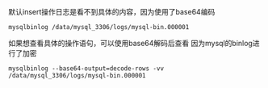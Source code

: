 

默认insert操作日志是看不到具体的内容，因为使用了base64编码

```
mysqlbinlog /data/mysql_3306/logs/mysql-bin.000001
```

如果想查看具体的操作语句，可以使用base64解码后查看
因为mysql的binlog进行了加密

```
mysqlbinlog --base64-output=decode-rows -vv /data/mysql_3306/logs/mysql-bin.000001
```
